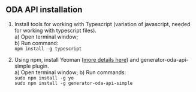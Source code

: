 ## ODA API installation

1. Install tools for working with Typescript (variation of javascript, needed for working with typescript files).<br>
a) Open terminal window;<br>
b) Run command:<br> `npm install -g typescript`<br>

2. Using npm, install Yeoman ([more details here](http://yeoman.io/)) and generator-oda-api-simple plugin.<br>
a) Open terminal window;
b) Run commands:<br>`sudo npm install -g yo`<br>`sudo npm install -g generator-oda-api-simple`



    









